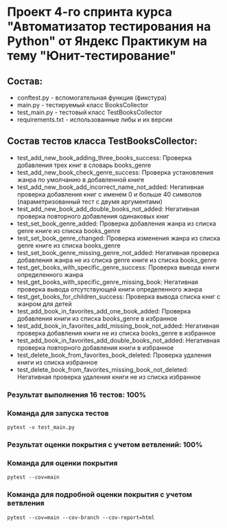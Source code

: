 # Проект 4-го спринта курса "Автоматизатор тестирования на Python" от Яндекс Практикум на тему "Юнит-тестирование"

## Состав:
- conftest.py - вспомогательная функция (фикстура)
- main.py - тестируемый класс BooksCollector
- test_main.py - тестовый класс TestBooksCollector
- requirements.txt - использованные либы и их версии

## Состав тестов класса TestBooksCollector:
- test_add_new_book_adding_three_books_success: Проверка добавления трех книг в словарь books_genre
- test_add_new_book_check_genre_success: Проверка установления жанра по умолчанию в добавленной книге
- test_add_new_book_add_incorrect_name_not_added: Негативная проверка добавления книг с именем 0 и больше 40 символов (параметризованный тест с двумя аргументами)
- test_add_new_book_add_double_books_not_added: Негативная проверка повторного добавления одинаковых книг
- test_set_book_genre_added: Проверка добавления жанра из списка genre книге из списка books_genre
- test_set_book_genre_changed: Проверка изменения жанра из списка genre книге из списка books_genre
- test_set_book_genre_missing_genre_not_added: Негативная проверка добавления жанра не из списка genre книге из списка books_genre
- test_get_books_with_specific_genre_success: Проверка вывода книги определенного жанра
- test_get_books_with_specific_genre_missing_book: Негативная проверка вывода отсутствующей книги определенного жанра
- test_get_books_for_children_success: Проверка вывода списка книг с жанром для детей
- test_add_book_in_favorites_add_one_book_added: Проверка добавления книги из списка books_genre в избранное
- test_add_book_in_favorites_add_missing_book_not_added: Негативная проверка добавления книги не из списка books_genre в избранное
- test_add_book_in_favorites_add_double_books_not_added: Негативная проверка повторного добавления книги в избранное
- test_delete_book_from_favorites_book_deleted: Проверка удаления книги из списка избранное
- test_delete_book_from_favorites_missing_book_not_deleted: Негативная проверка удаления книги не из списка избранное


### Результат выполнения 16 тестов: 100%

### Команда для запуска тестов
`pytest -v test_main.py`

### Результат оценки покрытия с учетом ветвлений: 100%

### Команда для оценки покрытия
`pytest --cov=main`

### Команда для подробной оценки покрытия с учетом ветвления
`pytest --cov=main --cov-branch --cov-report=html`

